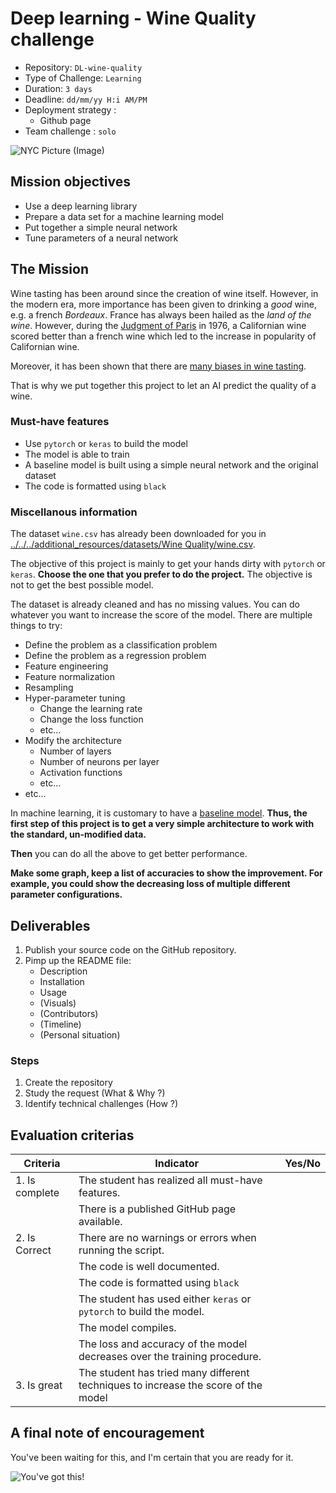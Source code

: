 # Deep learning - Wine Quality challenge

- Repository: `DL-wine-quality`
- Type of Challenge: `Learning`
- Duration: `3 days`
- Deadline: `dd/mm/yy H:i AM/PM`
- Deployment strategy :
  - Github page
- Team challenge : `solo`

![NYC Picture (Image)](https://www.wine-searcher.com/images/news/74/12/faves1-10007412.jpg)

## Mission objectives

- Use a deep learning library
- Prepare a data set for a machine learning model
- Put together a simple neural network
- Tune parameters of a neural network

## The Mission

Wine tasting has been around since the creation of wine itself. However, in the modern era, more importance has been given to drinking a _good_ wine, e.g. a french _Bordeaux_.
France has always been hailed as the _land of the wine_.
However, during the [Judgment of Paris](<https://en.wikipedia.org/wiki/Judgment_of_Paris_(wine)>) in 1976, a Californian wine scored better than a french wine which led to the increase in popularity of Californian wine.

Moreover, it has been shown that there are [many biases in wine tasting](https://en.wikipedia.org/wiki/Blind_wine_tasting).

That is why we put together this project to let an AI predict the quality of a wine.

### Must-have features

- Use `pytorch` or `keras` to build the model
- The model is able to train
- A baseline model is built using a simple neural network and the original dataset
- The code is formatted using `black`

### Miscellanous information

The dataset `wine.csv` has already been downloaded for you in [../../../additional_resources/datasets/Wine Quality/wine.csv](../../additional_resources/datasets/Wine%20Quality/wine.csv).

The objective of this project is mainly to get your hands dirty with `pytorch` or `keras`. **Choose the one that you prefer to do the project.**
The objective is not to get the best possible model.

The dataset is already cleaned and has no missing values. You can do whatever you want to increase the score of the model.
There are multiple things to try:

- Define the problem as a classification problem
- Define the problem as a regression problem
- Feature engineering
- Feature normalization
- Resampling
- Hyper-parameter tuning
  - Change the learning rate
  - Change the loss function
  - etc...
- Modify the architecture
  - Number of layers
  - Number of neurons per layer
  - Activation functions
  - etc...
- etc...

In machine learning, it is customary to have a [baseline model](https://blog.insightdatascience.com/always-start-with-a-stupid-model-no-exceptions-3a22314b9aaa).
**Thus, the first step of this project is to get a very simple architecture to work with the standard, un-modified data.**

**Then** you can do all the above to get better performance.

**Make some graph, keep a list of accuracies to show the improvement. For example, you could show the decreasing loss of multiple different parameter configurations.**

## Deliverables

1. Publish your source code on the GitHub repository.
2. Pimp up the README file:
   - Description
   - Installation
   - Usage
   - (Visuals)
   - (Contributors)
   - (Timeline)
   - (Personal situation)

### Steps

1. Create the repository
2. Study the request (What & Why ?)
3. Identify technical challenges (How ?)

## Evaluation criterias

| Criteria       | Indicator                                                                          | Yes/No |
| -------------- | ---------------------------------------------------------------------------------- | ------ |
| 1. Is complete | The student has realized all must-have features.                                   |        |
|                | There is a published GitHub page available.                                        |
| 2. Is Correct  | There are no warnings or errors when running the script.                           |        |
|                | The code is well documented.                                                       |        |
|                | The code is formatted using `black`                                                |        |
|                | The student has used either `keras` or `pytorch` to build the model.               |        |
|                | The model compiles.                                                                |        |
|                | The loss and accuracy of the model decreases over the training procedure.          |        |
| 3. Is great    | The student has tried many different techniques to increase the score of the model |        |

## A final note of encouragement

You've been waiting for this, and I'm certain that you are ready for it.

![You've got this!](https://media.giphy.com/media/ctNDDU3a4ffK1su6yJ/giphy.gif)
